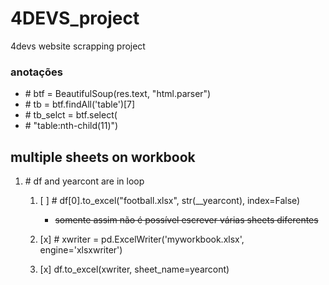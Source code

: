 # 4DEVS_project

4devs website scrapping project

### anotações

-   \# btf = BeautifulSoup(res.text, "html.parser")
-   \# tb = btf.findAll('table')[7]
-   \# tb_selct = btf.select(
-   \# "table:nth-child(11)")

## multiple sheets on workbook

1. \# df and yearcont are in loop

    1. [ ] \# df[0].to_excel("football.xlsx", str(\_\_yearcont), index=False)

        - ~~somente assim não é possível escrever várias sheets diferentes~~

    1. [x] \# xwriter = pd.ExcelWriter('myworkbook.xlsx', engine='xlsxwriter')
    1. [x] df.to_excel(xwriter, sheet_name=yearcont)
